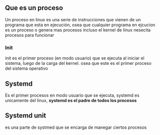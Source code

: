 ## Que es un proceso

Un proceso en linux es una serie de instrucciones que vienen de un programa que esta en ejecución, osea que cualquier programa en ejcucion es un proceso o genera mas procesos incluso el kernel de linux nesecita procesos para funcionar

### Init
init es el primer proceso (en modo usuario) que se ejecuta al iniciar el sistema, luego de la carga del kernel. osea que este es el primer proceso del sistema operativo

## Systemd
Es el primer procesos en modo usuario que se ejecuta, systemd es unicamente del linux, **systemd es el padre de todos los procesos** 

## Systemd unit
es una parte de systmed que se encarga de manegar ciertos procesos 

